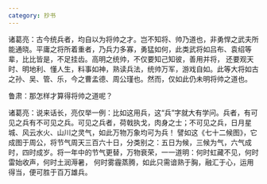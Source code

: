 ```yaml
---
category: 抄书
---
```


诸葛亮：古今统兵者，均自以为将帅之才。岂不知将、帅乃道也，非勇悍之武夫所能通晓。平庸之将所着重者，乃兵力多寡，勇猛如何，此类武将如吕布、袁绍等辈，比比皆是，不足挂齿。高明之统帅，不仅要知己知彼，善用并将，
还要观天时、明地利、懂人生，料事如神，熟读兵法，统帅万军，游戏自如。此等大将如古之孙、吴、管、乐，今之曹孟德、周公瑾也。然而，仅如此仍未明将帅之道也。

鲁肃：那怎样才算得将帅之道呢？

诸葛亮：说来话长，亮仅举一例：比如这用兵，这“兵”字就大有学问。兵者，有可见之兵有不可见之兵。可见之兵者，荷戟执戈，肉身之士；不可见之兵，日月星城、风云水火、山川之灵气，如此万物万象均可为兵！
譬如这《七十二候图》，它成图于周公，将节气周天三百六十日，分类别之：五日为候，三候为气，六气成时，四时成岁。将一年中的节气更替，万物衰荣，一一道明：何时虹藏不见，何时雷始收声，何时土润溽暑，
何时雾霾蒸腾，如此只需谙熟于胸，融汇于心，运用得当，便可胜于百万雄兵。
